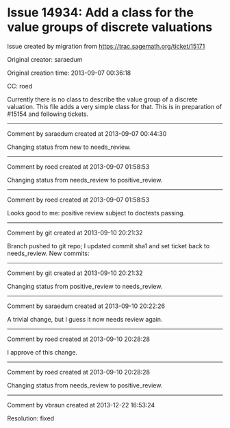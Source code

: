# Issue 14934: Add a class for the value groups of discrete valuations

Issue created by migration from https://trac.sagemath.org/ticket/15171

Original creator: saraedum

Original creation time: 2013-09-07 00:36:18

CC:  roed

Currently there is no class to describe the value group of a discrete
valuation. This file adds a very simple class for that. This is in preparation
of #15154 and following tickets.


---

Comment by saraedum created at 2013-09-07 00:44:30

Changing status from new to needs_review.


---

Comment by roed created at 2013-09-07 01:58:53

Changing status from needs_review to positive_review.


---

Comment by roed created at 2013-09-07 01:58:53

Looks good to me: positive review subject to doctests passing.


---

Comment by git created at 2013-09-10 20:21:32

Branch pushed to git repo; I updated commit sha1 and set ticket back to needs_review. New commits:


---

Comment by git created at 2013-09-10 20:21:32

Changing status from positive_review to needs_review.


---

Comment by saraedum created at 2013-09-10 20:22:26

A trivial change, but I guess it now needs review again.


---

Comment by roed created at 2013-09-10 20:28:28

I approve of this change.


---

Comment by roed created at 2013-09-10 20:28:28

Changing status from needs_review to positive_review.


---

Comment by vbraun created at 2013-12-22 16:53:24

Resolution: fixed
